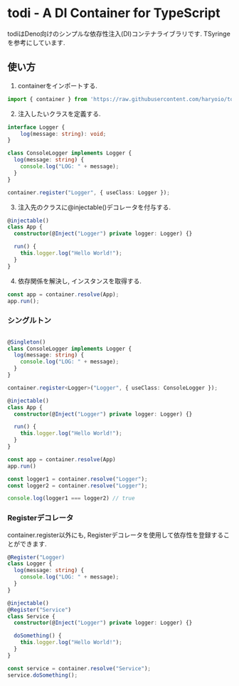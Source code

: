# todi - A DI Container for TypeScript

todiはDeno向けのシンプルな依存性注入(DI)コンテナライブラリです.
TSyringeを参考にしています.

## 使い方

1. containerをインポートする.

```typescript
import { container } from 'https://raw.githubusercontent.com/haryoio/todi/main/container.ts';
```

2. 注入したいクラスを定義する.

```typescript
interface Logger {
    log(message: string): void;
}

class ConsoleLogger implements Logger {
  log(message: string) {
    console.log("LOG: " + message);
  }
}

container.register("Logger", { useClass: Logger });
```

3. 注入先のクラスに@injectable()デコレータを付与する.

```typescript
@injectable()
class App {
  constructor(@Inject("Logger") private logger: Logger) {}

  run() {
    this.logger.log("Hello World!");
  }
}
```

4. 依存関係を解決し, インスタンスを取得する.

```typescript
const app = container.resolve(App);
app.run();
```

### シングルトン

```typescript

@Singleton()
class ConsoleLogger implements Logger {
  log(message: string) {
    console.log("LOG: " + message);
  }
}

container.register<Logger>("Logger", { useClass: ConsoleLogger });

@injectable()
class App {
  constructor(@Inject("Logger") private logger: Logger) {}

  run() {
    this.logger.log("Hello World!");
  }
}

const app = container.resolve(App)
app.run()

const logger1 = container.resolve("Logger");
const logger2 = container.resolve("Logger");

console.log(logger1 === logger2) // true

```

### Registerデコレータ

container.register以外にも, Registerデコレータを使用して依存性を登録することができます.

```typescript
@Register("Logger)
class Logger {
  log(message: string) {
    console.log("LOG: " + message);
  }
}

@injectable()
@Register("Service")
class Service {
  constructor(@Inject("Logger") private logger: Logger) {}

  doSomething() {
    this.logger.log("Hello World!");
  }
}

const service = container.resolve("Service");
service.doSomething();
```
